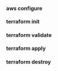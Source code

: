<h4>aws configure</h4>
<h4>terraform init</h4>
<h4>terraform validate</h4>
<h4>terraform apply</h4>
<h4>terraform destroy</h4>

